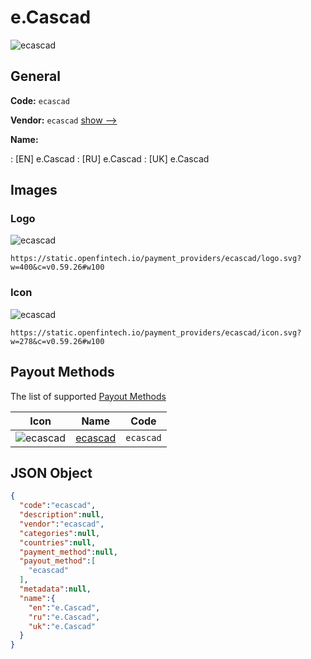 
# e.Cascad 
![ecascad](https://static.openfintech.io/payment_providers/ecascad/logo.svg?w=400&c=v0.59.26#w100)  

## General 
 
**Code:** `ecascad` 
 
**Vendor:** `ecascad` [show -->](/vendors/ecascad/) 
 
**Name:** 
 
:	[EN] e.Cascad 
:	[RU] e.Cascad 
:	[UK] e.Cascad 
 

## Images 

### Logo 
 
![ecascad](https://static.openfintech.io/payment_providers/ecascad/logo.svg?w=400&c=v0.59.26#w100)  

```
https://static.openfintech.io/payment_providers/ecascad/logo.svg?w=400&c=v0.59.26#w100
```  

### Icon 
 
![ecascad](https://static.openfintech.io/payment_providers/ecascad/icon.svg?w=278&c=v0.59.26#w100)  

```
https://static.openfintech.io/payment_providers/ecascad/icon.svg?w=278&c=v0.59.26#w100
```  

## Payout Methods 
 
The list of supported [Payout Methods](/payout-methods/) 

|Icon|Name|Code| 
|:---:|:---:|:---:| 
|![ecascad](https://static.openfintech.io/payout_methods/ecascad/icon.svg?w=278&c=v0.59.26#w40) |[ecascad](payout-methodsecascad/)|`ecascad`| 
 

## JSON Object 

```json
{
  "code":"ecascad",
  "description":null,
  "vendor":"ecascad",
  "categories":null,
  "countries":null,
  "payment_method":null,
  "payout_method":[
    "ecascad"
  ],
  "metadata":null,
  "name":{
    "en":"e.Cascad",
    "ru":"e.Cascad",
    "uk":"e.Cascad"
  }
}
```  
